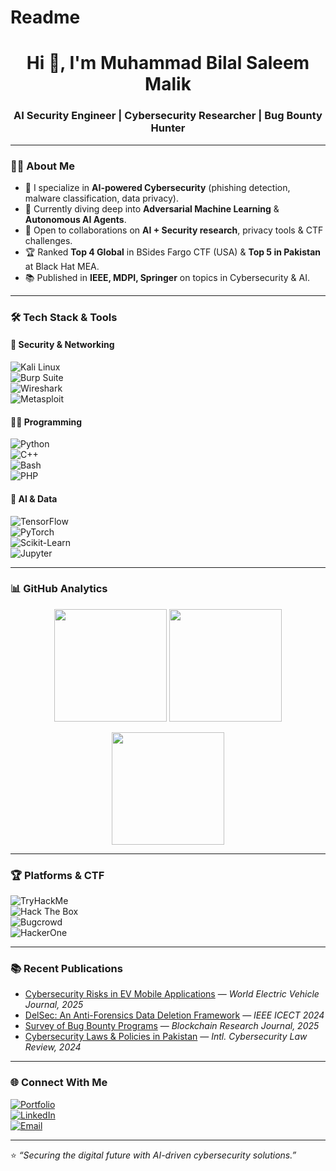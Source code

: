 # Readme
<h1 align="center">Hi 👋, I'm Muhammad Bilal Saleem Malik</h1>
<h3 align="center">AI Security Engineer | Cybersecurity Researcher | Bug Bounty Hunter</h3>

---

### 👨‍💻 About Me
- 🔭 I specialize in **AI-powered Cybersecurity** (phishing detection, malware classification, data privacy).  
- 🌱 Currently diving deep into **Adversarial Machine Learning** & **Autonomous AI Agents**.  
- 👯 Open to collaborations on **AI + Security research**, privacy tools & CTF challenges.  
- 🏆 Ranked **Top 4 Global** in BSides Fargo CTF (USA) & **Top 5 in Pakistan** at Black Hat MEA.  
- 📚 Published in **IEEE, MDPI, Springer** on topics in Cybersecurity & AI.  

---

### 🛠️ Tech Stack & Tools  

#### 🔐 Security & Networking  
![Kali Linux](https://img.shields.io/badge/Kali_Linux-557C94?style=for-the-badge&logo=kali-linux&logoColor=white)  
![Burp Suite](https://img.shields.io/badge/Burp_Suite-FE7438?style=for-the-badge&logo=burp-suite&logoColor=white)  
![Wireshark](https://img.shields.io/badge/Wireshark-1679A7?style=for-the-badge&logo=wireshark&logoColor=white)  
![Metasploit](https://img.shields.io/badge/Metasploit-2E8B57?style=for-the-badge&logo=metasploit&logoColor=white)  

#### 🧑‍💻 Programming  
![Python](https://img.shields.io/badge/Python-3776AB?style=for-the-badge&logo=python&logoColor=white)  
![C++](https://img.shields.io/badge/C++-00599C?style=for-the-badge&logo=cplusplus&logoColor=white)  
![Bash](https://img.shields.io/badge/Bash-121011?style=for-the-badge&logo=gnu-bash&logoColor=white)  
![PHP](https://img.shields.io/badge/PHP-777BB4?style=for-the-badge&logo=php&logoColor=white)  

#### 🤖 AI & Data  
![TensorFlow](https://img.shields.io/badge/TensorFlow-FF6F00?style=for-the-badge&logo=tensorflow&logoColor=white)  
![PyTorch](https://img.shields.io/badge/PyTorch-EE4C2C?style=for-the-badge&logo=pytorch&logoColor=white)  
![Scikit-Learn](https://img.shields.io/badge/Scikit_Learn-F7931E?style=for-the-badge&logo=scikit-learn&logoColor=white)  
![Jupyter](https://img.shields.io/badge/Jupyter-F37626?style=for-the-badge&logo=jupyter&logoColor=white)  

---

### 📊 GitHub Analytics  

<p align="center">
  <img src="https://github-readme-stats.vercel.app/api?username=0xbilalsaleem&show_icons=true&theme=radical" height="180"/>
  <img src="https://github-readme-streak-stats.herokuapp.com/?user=0xbilalsaleem&theme=radical" height="180"/>
</p>

<p align="center">
  <img src="https://github-readme-stats.vercel.app/api/top-langs/?username=0xbilalsaleem&layout=compact&theme=radical" height="180"/>
</p>

---

### 🏆 Platforms & CTF  

![TryHackMe](https://img.shields.io/badge/TryHackMe-%23D00000.svg?&style=for-the-badge&logo=tryhackme&logoColor=white)  
![Hack The Box](https://img.shields.io/badge/Hack%20The%20Box-9FEF00?style=for-the-badge&logo=hackthebox&logoColor=black)  
![Bugcrowd](https://img.shields.io/badge/Bugcrowd-FF6600?style=for-the-badge&logo=bugcrowd&logoColor=white)  
![HackerOne](https://img.shields.io/badge/HackerOne-494649?style=for-the-badge&logo=hackerone&logoColor=white)  

---

### 📚 Recent Publications  

- [Cybersecurity Risks in EV Mobile Applications](https://www.mdpi.com/2032-6653/16/7/364) — *World Electric Vehicle Journal, 2025*  
- [DelSec: An Anti-Forensics Data Deletion Framework](https://ieeexplore.ieee.org/abstract/document/10581213) — *IEEE ICECT 2024*  
- [Survey of Bug Bounty Programs](https://www.mdpi.com/2813-5288/2/3/10) — *Blockchain Research Journal, 2025*  
- [Cybersecurity Laws & Policies in Pakistan](https://link.springer.com/article/10.1365/s43439-024-00128-y) — *Intl. Cybersecurity Law Review, 2024*  

---

### 🌐 Connect With Me  

[![Portfolio](https://img.shields.io/badge/Website-000000?style=for-the-badge&logo=vercel&logoColor=white)](https://0xbilalsaleem.vercel.app)  
[![LinkedIn](https://img.shields.io/badge/LinkedIn-0A66C2?style=for-the-badge&logo=linkedin&logoColor=white)](https://www.linkedin.com/in/bilalsaleem01)  
[![Email](https://img.shields.io/badge/Email-D14836?style=for-the-badge&logo=gmail&logoColor=white)](mailto:muhammadbilalsaleemmalik@gmail.com)  

---

⭐️ *“Securing the digital future with AI-driven cybersecurity solutions.”*
